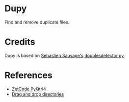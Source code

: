 Dupy
====

Find and remove duplicate files.

# Credits

Dupy is based on [Sebastien Sauvage's](http://sebsauvage.net/python/) [doublesdetector.py](http://sebsauvage.net/python/doublesdetector.py)

# References
- [ZetCode PyQt4](http://zetcode.com/gui/pyqt)4
- [Drag and drop directories](http://stackoverflow.com/questions/8568500/pyqt-getting-file-name-for-file-dropped-in-app)
